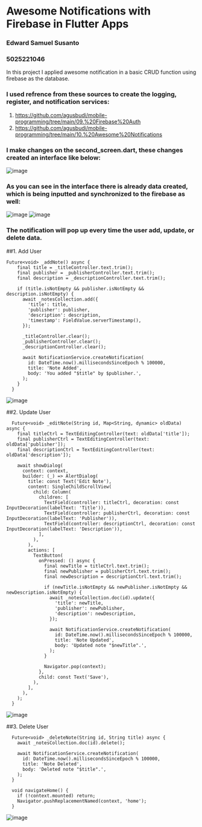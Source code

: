 # Awesome Notifications with Firebase in Flutter Apps
### Edward Samuel Susanto
### 5025221046

In this project I applied awesome notification in a basic CRUD function using firebase as the database. 

### I used refrence from these sources to create the logging, register, and notification services:
1. https://github.com/agusbudi/mobile-programming/tree/main/09.%20Firebase%20Auth
2. https://github.com/agusbudi/mobile-programming/tree/main/10.%20Awesome%20Notifications

### I make changes on the second_screen.dart, these changes created an interface like below:
![image](https://github.com/user-attachments/assets/85d8a938-e6d9-43b3-9828-b2320e4b4635)

### As you can see in the interface there is already data created, which is being inputted and synchronized to the firebase as well:
![image](https://github.com/user-attachments/assets/a528cb85-d515-43af-94f9-d0f5adabe644)
![image](https://github.com/user-attachments/assets/d9615489-ab72-4f08-8627-1a8bcec79ceb)

### The notification will pop up every time the user add, update, or delete data.
##1. Add User
```
Future<void> _addNote() async {
    final title = _titleController.text.trim();
    final publisher = _publisherController.text.trim();
    final description = _descriptionController.text.trim();

    if (title.isNotEmpty && publisher.isNotEmpty && description.isNotEmpty) {
      await _notesCollection.add({
        'title': title,
        'publisher': publisher,
        'description': description,
        'timestamp': FieldValue.serverTimestamp(),
      });

      _titleController.clear();
      _publisherController.clear();
      _descriptionController.clear();

      await NotificationService.createNotification(
        id: DateTime.now().millisecondsSinceEpoch % 100000,
        title: 'Note Added',
        body: 'You added "$title" by $publisher.',
      );
    }
  }
```
![image](https://github.com/user-attachments/assets/56266640-132f-4f60-af15-b95d9ff8b30a)

##2. Update User
```
  Future<void> _editNote(String id, Map<String, dynamic> oldData) async {
    final titleCtrl = TextEditingController(text: oldData['title']);
    final publisherCtrl = TextEditingController(text: oldData['publisher']);
    final descriptionCtrl = TextEditingController(text: oldData['description']);

    await showDialog(
      context: context,
      builder: (_) => AlertDialog(
        title: const Text('Edit Note'),
        content: SingleChildScrollView(
          child: Column(
            children: [
              TextField(controller: titleCtrl, decoration: const InputDecoration(labelText: 'Title')),
              TextField(controller: publisherCtrl, decoration: const InputDecoration(labelText: 'Publisher')),
              TextField(controller: descriptionCtrl, decoration: const InputDecoration(labelText: 'Description')),
            ],
          ),
        ),
        actions: [
          TextButton(
            onPressed: () async {
              final newTitle = titleCtrl.text.trim();
              final newPublisher = publisherCtrl.text.trim();
              final newDescription = descriptionCtrl.text.trim();

              if (newTitle.isNotEmpty && newPublisher.isNotEmpty && newDescription.isNotEmpty) {
                await _notesCollection.doc(id).update({
                  'title': newTitle,
                  'publisher': newPublisher,
                  'description': newDescription,
                });

                await NotificationService.createNotification(
                  id: DateTime.now().millisecondsSinceEpoch % 100000,
                  title: 'Note Updated',
                  body: 'Updated note "$newTitle".',
                );
              }

              Navigator.pop(context);
            },
            child: const Text('Save'),
          ),
        ],
      ),
    );
  }
```
![image](https://github.com/user-attachments/assets/82db8414-e539-4b62-badd-57b4eabf71b3)

##3. Delete User
```
  Future<void> _deleteNote(String id, String title) async {
    await _notesCollection.doc(id).delete();
  
    await NotificationService.createNotification(
      id: DateTime.now().millisecondsSinceEpoch % 100000,
      title: 'Note Deleted',
      body: 'Deleted note "$title".',
    );
  }

  void navigateHome() {
    if (!context.mounted) return;
    Navigator.pushReplacementNamed(context, 'home');
  }
```
![image](https://github.com/user-attachments/assets/c08474b6-9ef5-4ce9-ab9a-2823063734a2)
